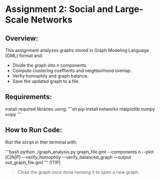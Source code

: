# Assignment 2: Social and Large-Scale Networks

## Overview: 
This assignment analyzes graphs stored in Graph Modeling Language (GML) format and:
* Divide the graph into n components.
* Compute clustering coeffients and neighborhood overlap.
* Verfiy homophily and graph balance. 
* Save the updated graph to a file. 

## Requirements: 

install required libraries using: 
'''sh 
pip install networkx matplotlib numpy scipy
'''

## How to Run Code: 
Run the script in ther terminal with: 

'''bash
python ./graph_analysis.py graph_file.gml --components n --plot [C|N|P] --verify_homophily --verify_balanced_graph --output out_graph_file.gml
'''
[!TIP] 
> Close the graph once done revising it to open a new graph. 
